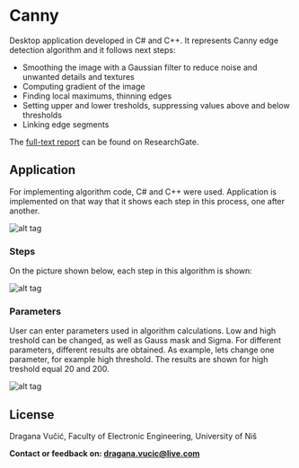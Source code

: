 # Canny

Desktop application developed in C# and C++. It represents Canny edge detection algorithm and it follows next steps:

  - Smoothing the image with a Gaussian filter to reduce noise and unwanted details and textures
  - Computing gradient of the image
  - Finding local maximums, thinning edges
  - Setting upper and lower tresholds, suppressing values above and below thresholds
  - Linking edge segments

The [full-text report][report] can be found on ResearchGate.

## Application

For implementing algorithm code, C# and C++ were used. Application is implemented on that way that it shows each step in this process, one after another.

![alt tag](https://imgur.com/5CqMaEV.png)

### Steps

On the picture shown below, each step in this algorithm is shown:

![alt tag](https://imgur.com/yRKKffX.png)

### Parameters

User can enter parameters used in algorithm calculations. Low and high treshold can be changed, as well as Gauss mask and Sigma. For different parameters, different results are obtained. As example, lets change one parameter, for example high threshold. The results are shown for high treshold equal 20 and 200.

![alt tag](https://imgur.com/4iiAif2.png)

License
----

Dragana Vučić, Faculty of Electronic Engineering, University of Niš

**Contact or feedback on: dragana.vucic@live.com**

[report]: <https://www.researchgate.net/publication/325226030_Otkrivanje_ivica_na_slici_primenom_Canny-jeve_metode>
